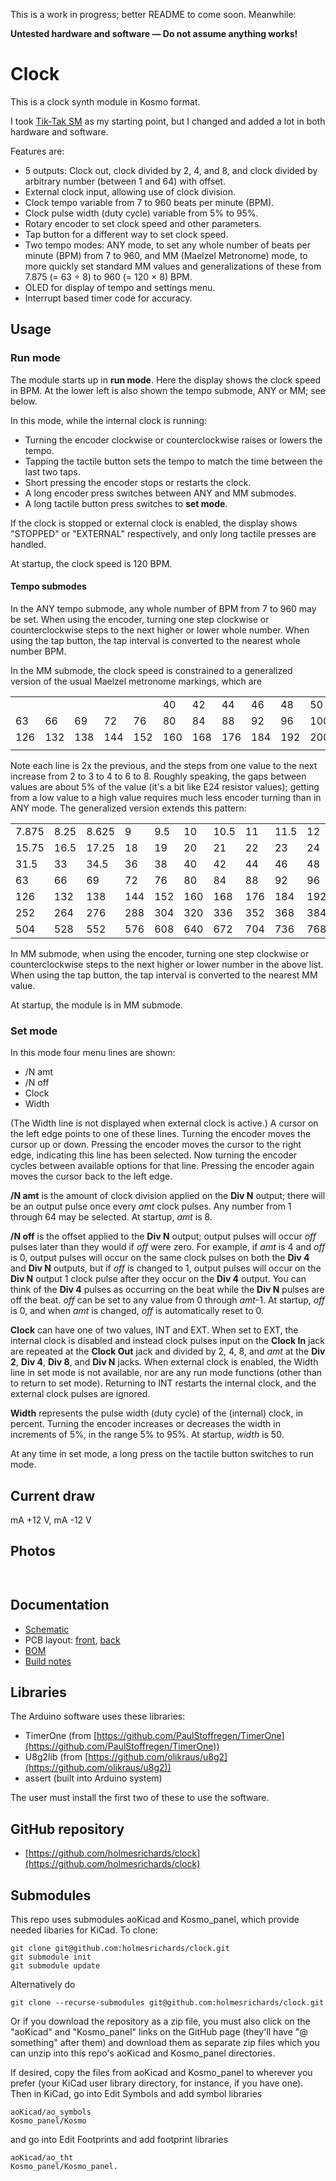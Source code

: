 This is a work in progress; better README to come soon. Meanwhile:

**Untested hardware and software — Do not assume anything works!**

# Clock

This is a clock synth module in Kosmo format.

I took [Tik-Tak SM](https://create.arduino.cc/projecthub/Synthemafia/modular-synth-clock-module-diy-arduino-sm-tik-tak-bd8ded) as my starting point, but I changed and added a lot in both hardware and software.

Features are:

* 5 outputs: Clock out, clock divided by 2, 4, and 8, and clock divided by arbitrary number (between 1 and 64) with offset.
* External clock input, allowing use of clock division.
* Clock tempo variable from 7 to 960 beats per minute (BPM).
* Clock pulse width (duty cycle) variable from 5% to 95%.
* Rotary encoder to set clock speed and other parameters.
* Tap button for a different way to set clock speed.
* Two tempo modes: ANY mode, to set any whole number of beats per minute (BPM) from 7 to 960, and MM (Maelzel Metronome) mode, to more quickly set standard MM values and generalizations of these from 7.875 (= 63 ÷ 8) to 960 (= 120 × 8) BPM.
* OLED for display of tempo and settings menu.
* Interrupt based timer code for accuracy.

## Usage

### Run mode

The module starts up in **run mode**. Here the display shows the clock speed in BPM. At the lower left is also shown the tempo submode, ANY or MM; see below.

In this mode, while the internal clock is running:

* Turning the encoder clockwise or counterclockwise raises or lowers the tempo.
* Tapping the tactile button sets the tempo to match the time between the last two taps.
* Short pressing the encoder stops or restarts the clock.
* A long encoder press switches between ANY and MM submodes.
* A long tactile button press switches to **set mode**.

If the clock is stopped or external clock is enabled, the display shows "STOPPED" or "EXTERNAL" respectively, and only long tactile presses are handled.

At startup, the clock speed is 120 BPM.

#### Tempo submodes

In the ANY tempo submode, any whole number of BPM from 7 to 960 may be set. When using the encoder, turning one step clockwise or counterclockwise steps to the next higher or lower whole number. When using the tap button, the tap interval is converted to the nearest whole number BPM.

In the MM submode, the clock speed is constrained to a generalized version of the usual Maelzel metronome markings, which are

|    |    |    |    |    |    |    |    |    |    |     |     |     |     |     |     |
| ---- | ---- | ---- | ---- | ---- | ---- | ---- | ---- | ---- | ---- | ---- | ---- | ---- | ---- | ---- | ---- |
|    |    |    |    |    | 40 | 42 | 44 | 46 | 48 |  50 |  52 |  54 |  56 |  58 |  60 |
| 63 | 66 | 69 | 72 | 76 | 80 | 84 | 88 | 92 | 96 | 100 | 104 | 108 | 112 | 116 | 120 |
| 126 | 132 | 138 | 144 | 152 | 160 | 168 | 176 | 184 | 192 | 200 | 208 |     |     |     |     |
|    |    |    |    |    |    |    |    |    |    |     |     |     |     |     |     |

Note each line is 2x the previous, and the steps from one value to the next increase from 2 to 3 to 4 to 6 to 8. Roughly speaking, the gaps between values are about 5% of the value (it's a bit like E24 resistor values); getting from a low value to a high value requires much less encoder turning than in ANY mode. The generalized version extends this pattern:

|    |    |    |    |    |    |    |    |    |    |     |     |     |     |     |     |
| ---- | ---- | ---- | ---- | ---- | ---- | ---- | ---- | ---- | ---- | ---- | ---- | ---- | ---- | ---- | ---- |
|7.875 | 8.25 | 8.625 | 9 | 9.5 | 10 | 10.5 | 11 | 11.5 | 12 | 12.5 | 13 | 13.5 | 14 | 14.5 | 15|
|15.75 | 16.5 | 17.25 | 18 | 19 | 20 | 21 | 22 | 23 | 24 | 25 | 26 | 27 | 28 | 29 | 30|
|31.5 | 33 | 34.5 | 36 | 38 | 40 | 42 | 44 | 46 | 48 | 50 | 52 | 54 | 56 | 58 | 60|
| 63 | 66 | 69 | 72 | 76 | 80 | 84 | 88 | 92 | 96 | 100 | 104 | 108 | 112 | 116 | 120 |
|126 | 132 | 138 | 144 | 152 | 160 | 168 | 176 | 184 | 192 | 200 | 208 | 216 | 224 | 232 | 240|
|252 | 264 | 276 | 288 | 304 | 320 | 336 | 352 | 368 | 384 | 400 | 416 | 432 | 448 | 464 | 480|
|504 | 528 | 552 | 576 | 608 | 640 | 672 | 704 | 736 | 768 | 800 | 832 | 864 | 896 | 928 | 960|

In MM submode, when using the encoder, turning one step clockwise or counterclockwise steps to the next higher or lower number in the above list. When using the tap button, the tap interval is converted to the nearest MM value.

At startup, the module is in MM submode.

### Set mode

In this mode four menu lines are shown:

* /N amt
* /N off
* Clock
* Width

(The Width line is not displayed when external clock is active.) A cursor on the left edge points to one of these lines. Turning the encoder moves the cursor up or down. Pressing the encoder moves the cursor to the right edge, indicating this line has been selected. Now turning the encoder cycles between available options for that line. Pressing the encoder again moves the cursor back to the left edge.

**/N amt** is the amount of clock division applied on the **Div N** output; there will be an output pulse once every *amt* clock pulses. Any number from 1 through 64 may be selected. At startup, *amt* is 8.

**/N off** is the offset applied to the **Div N** output; output pulses will occur *off* pulses later than they would if *off* were zero. For example, if *amt* is 4 and *off* is 0, output pulses will occur on the same clock pulses on both the **Div 4** and **Div N** outputs, but if *off* is changed to 1, output pulses will occur on the **Div N** output 1 clock pulse after they occur on the **Div 4** output. You can think of the **Div 4** pulses as occurring on the beat while the **Div N** pulses are off the beat. *off* can be set to any value from 0 through *amt*-1. At startup, *off* is 0, and when *amt* is changed, *off* is automatically reset to 0.

**Clock** can have one of two values, INT and EXT. When set to EXT, the internal clock is disabled and instead clock pulses input on the **Clock In** jack are repeated at the **Clock Out** jack and divided by 2, 4, 8, and *amt* at the **Div 2**, **Div 4**, **Div 8**, and **Div N** jacks. When external clock is enabled, the Width line in set mode is not available, nor are any run mode functions (other than to return to set mode). Returning to INT restarts the internal clock, and the external clock pulses are ignored.

**Width** represents the pulse width (duty cycle) of the (internal) clock, in percent. Turning the encoder increases or decreases the width in increments of 5%, in the range 5% to 95%. At startup, *width* is 50.

At any time in set mode, a long press on the tactile button switches to run mode.

## Current draw
 mA +12 V,  mA -12 V


## Photos

![]()

![]()

## Documentation

* [Schematic](Docs/.pdf)
* PCB layout: [front](Docs/_layout_front.pdf), [back](Docs/_layout_back.pdf)
* [BOM](Docs/_bom.md)
* [Build notes](Docs/build.md)

## Libraries

The Arduino software uses these libraries:

* TimerOne (from [https://github.com/PaulStoffregen/TimerOne](https://github.com/PaulStoffregen/TimerOne))
* U8g2lib  (from [https://github.com/olikraus/u8g2](https://github.com/olikraus/u8g2))
* assert (built into Arduino system)

The user must install the first two of these to use the software.

## GitHub repository

* [https://github.com/holmesrichards/clock](https://github.com/holmesrichards/clock)

## Submodules

This repo uses submodules aoKicad and Kosmo_panel, which provide needed libaries for KiCad. To clone:

```
git clone git@github.com:holmesrichards/clock.git
git submodule init
git submodule update
```


Alternatively do

```
git clone --recurse-submodules git@github.com:holmesrichards/clock.git
```

Or if you download the repository as a zip file, you must also click on the "aoKicad" and "Kosmo\_panel" links on the GitHub page (they'll have "@ something" after them) and download them as separate zip files which you can unzip into this repo's aoKicad and Kosmo\_panel directories.

If desired, copy the files from aoKicad and Kosmo\_panel to wherever you prefer (your KiCad user library directory, for instance, if you have one). Then in KiCad, go into Edit Symbols and add symbol libraries 

```
aoKicad/ao_symbols
Kosmo_panel/Kosmo
```
and go into Edit Footprints and add footprint libraries 
```
aoKicad/ao_tht
Kosmo_panel/Kosmo_panel.
```
